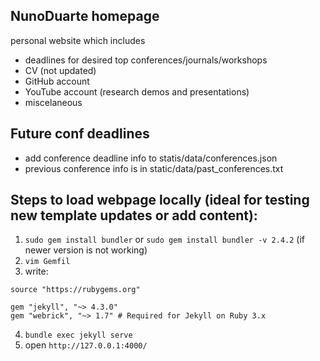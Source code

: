 ## NunoDuarte homepage
personal website which includes
- deadlines for desired top conferences/journals/workshops
- CV (not updated)
- GitHub account 
- YouTube account (research demos and presentations)
- miscelaneous

## Future conf deadlines
- add conference deadline info to statis/data/conferences.json
- previous conference info is in static/data/past_conferences.txt

## Steps to load webpage locally (ideal for testing new template updates or add content):
1. ```sudo gem install bundler``` or ```sudo gem install bundler -v 2.4.2``` (if newer version is not working)
2. ```vim Gemfil```
3. write:
```vim
source "https://rubygems.org"

gem "jekyll", "~> 4.3.0"
gem "webrick", "~> 1.7" # Required for Jekyll on Ruby 3.x

```
4. ```bundle exec jekyll serve```
5. open ```http://127.0.0.1:4000/```
